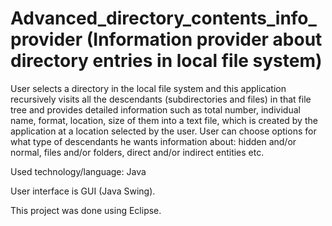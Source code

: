 # Advanced_directory_contents_info_provider (Information provider about directory entries in local file system)

User selects a directory in the local file system and this application recursively visits all the descendants (subdirectories and files) in that file tree and provides detailed information such as total number, individual name, format, location, size of them into a text file, which is created by the application at a location selected by the user. User can choose options for what type of descendants he wants information about: hidden and/or normal, files and/or folders, direct and/or indirect entities etc.

Used technology/language: Java

User interface is GUI (Java Swing).

This project was done using Eclipse.
